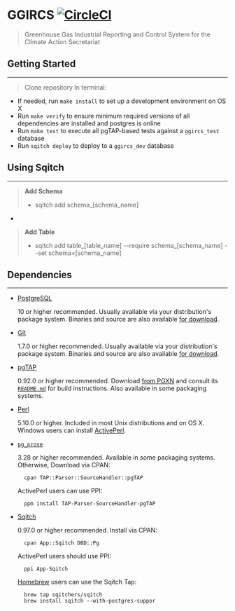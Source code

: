 GGIRCS
[![CircleCI](https://circleci.com/gh/bcgov/cas-ggircs/tree/master.svg?style=shield)](https://circleci.com/gh/bcgov/cas-ggircs/tree/master)
======

> Greenhouse Gas Industrial Reporting and Control System
> for the Climate Action Secretariat

## Getting Started
------------
> Clone repository
> In terminal:
  - If needed, run `make install` to set up a development environment on OS X
  - Run `make verify` to ensure minimum required versions of all dependencies are installed and postgres is online
  - Run `make test` to execute all pgTAP-based tests against a `ggircs_test` database
  - Run `sqitch deploy` to deploy to a `ggircs_dev` database

## Using Sqitch
------------
> **Add Schema**
> - sqitch add schema_[schema_name]
-
> **Add Table**
> - sqitch add table_[table_name] --require schema_[schema_name] --set schema=[schema_name]

## Dependencies
------------
* [PostgreSQL](http://www.postgresql.org/)

    10 or higher recommended. Usually available via your distribution's
    package system. Binaries and source are also available
    [for download](http://www.postgresql.org/download/).

* [Git](http://git-scm.com)

    1.7.0 or higher recommended. Usually available via your distribution's
    package system. Binaries and source are also available
    [for download](http://git-scm.com/downloads).

* [pgTAP](http://pgtap.org/)

    0.92.0 or higher recommended. Download
    [from PGXN](http://pgxn.org/dist/pgtap/) and consult its
    [`README.md`](https://github.com/theory/pgtap/blob/master/README.md) for
    build instructions. Also available in some packaging systems.

* [Perl](http://perl.org/)

    5.10.0 or higher. Included in most Unix distributions and on OS X. Windows
    users can install
    [ActivePerl](http://www.activestate.com/activeperl/downloads).

* [`pg_prove`](http://pgtap.org/pg_prove.html)

    3.28 or higher recommended. Available in some packaging systems.
    Otherwise, Download via CPAN:

        cpan TAP::Parser::SourceHandler::pgTAP

    ActivePerl users can use PPI:

        ppm install TAP-Parser-SourceHandler-pgTAP

* [Sqitch](http://sqitch.org/)

    0.97.0 or higher recommended. Install via CPAN:

        cpan App::Sqitch DBD::Pg

    ActivePerl users should use PPI:

        ppi App-Sqitch

    [Homebrew](http://brew.sh) users can use the Sqitch Tap:

        brew tap sqitchers/sqitch
        brew install sqitch --with-postgres-suppor
